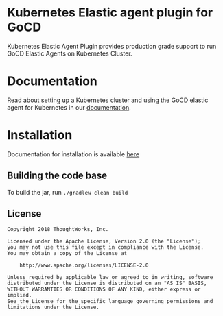 # Kubernetes Elastic agent plugin for GoCD

Kubernetes Elastic Agent Plugin provides production grade support to run GoCD Elastic Agents on Kubernetes Cluster. 

# Documentation

Read about setting up a Kubernetes cluster and using the GoCD elastic agent for Kubernetes in our [documentation](https://docs.gocd.org/current/gocd_on_kubernetes/).

# Installation

Documentation for installation is available [here](install.md)

## Building the code base

To build the jar, run `./gradlew clean build`

## License

```plain
Copyright 2018 ThoughtWorks, Inc.

Licensed under the Apache License, Version 2.0 (the "License");
you may not use this file except in compliance with the License.
You may obtain a copy of the License at

    http://www.apache.org/licenses/LICENSE-2.0

Unless required by applicable law or agreed to in writing, software
distributed under the License is distributed on an "AS IS" BASIS,
WITHOUT WARRANTIES OR CONDITIONS OF ANY KIND, either express or implied.
See the License for the specific language governing permissions and
limitations under the License.
```
